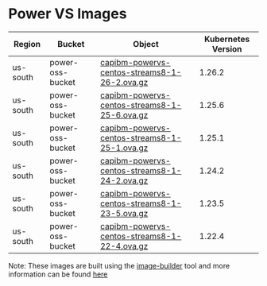 # Power VS Images


| Region   | Bucket           | Object                                                          | Kubernetes Version |
|----------|------------------|-----------------------------------------------------------------|--------------------|
| us-south | power-oss-bucket | [capibm-powervs-centos-streams8-1-26-2.ova.gz][streams8-1-26-2] | 1.26.2             |
| us-south | power-oss-bucket | [capibm-powervs-centos-streams8-1-25-6.ova.gz][streams8-1-25-6] | 1.25.6             |
| us-south | power-oss-bucket | [capibm-powervs-centos-streams8-1-25-1.ova.gz][streams8-1-25-1] | 1.25.1             |
| us-south | power-oss-bucket | [capibm-powervs-centos-streams8-1-24-2.ova.gz][streams8-1-24-2] | 1.24.2             |
| us-south | power-oss-bucket | [capibm-powervs-centos-streams8-1-23-5.ova.gz][streams8-1-23-5] | 1.23.5             |
| us-south | power-oss-bucket | [capibm-powervs-centos-streams8-1-22-4.ova.gz][streams8-1-22-4] | 1.22.4             |

Note: These images are built using the [image-builder][image-builder] tool and more information can be found [here](../developer/build-images.md#power-vs)

[streams8-1-26-2]: https://power-oss-bucket.s3.us-south.cloud-object-storage.appdomain.cloud/capibm-powervs-centos-streams8-1-26-2.ova.gz
[streams8-1-25-6]: https://power-oss-bucket.s3.us-south.cloud-object-storage.appdomain.cloud/capibm-powervs-centos-streams8-1-25-6.ova.gz
[streams8-1-25-1]: https://power-oss-bucket.s3.us-south.cloud-object-storage.appdomain.cloud/capibm-powervs-centos-streams8-1-25-1.ova.gz
[streams8-1-24-2]: https://power-oss-bucket.s3.us-south.cloud-object-storage.appdomain.cloud/capibm-powervs-centos-streams8-1-24-2.ova.gz
[streams8-1-23-5]: https://power-oss-bucket.s3.us-south.cloud-object-storage.appdomain.cloud/capibm-powervs-centos-streams8-1-23-5.ova.gz
[streams8-1-22-4]: https://power-oss-bucket.s3.us-south.cloud-object-storage.appdomain.cloud/capibm-powervs-centos-streams8-1-22-4.ova.gz
[image-builder]: https://github.com/kubernetes-sigs/image-builder
